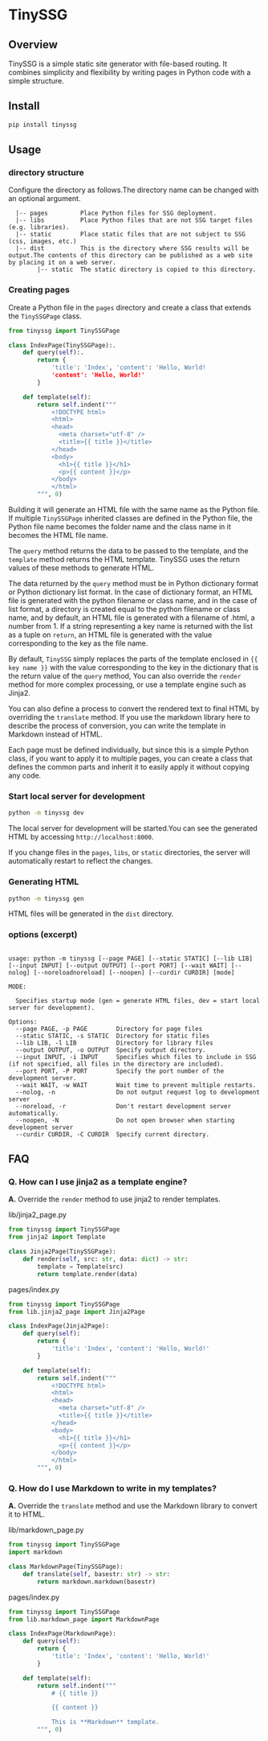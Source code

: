 # TinySSG

## Overview

TinySSG is a simple static site generator with file-based routing.
It combines simplicity and flexibility by writing pages in Python code with a simple structure.

## Install

```bash
pip install tinyssg
````

## Usage

### directory structure

Configure the directory as follows.The directory name can be changed with an optional argument.

```text
  |-- pages         Place Python files for SSG deployment.
  |-- libs          Place Python files that are not SSG target files (e.g. libraries).
  |-- static        Place static files that are not subject to SSG (css, images, etc.)
  |-- dist          This is the directory where SSG results will be output.The contents of this directory can be published as a web site by placing it on a web server.
        |-- static  The static directory is copied to this directory.
```

### Creating pages

Create a Python file in the `pages` directory and create a class that extends the `TinySSGPage` class.

```python
from tinyssg import TinySSGPage

class IndexPage(TinySSGPage):.
    def query(self):.
        return {
            'title': 'Index', 'content': 'Hello, World!
            'content': 'Hello, World!'
        }

    def template(self):
        return self.indent("""
            <!DOCTYPE html>
            <html>
            <head>
              <meta charset="utf-8" />
              <title>{{ title }}</title>
            </head>
            <body>
              <h1>{{ title }}</h1>
              <p>{{ content }}</p>
            </body>
            </html>
        """, 0)
```

Building it will generate an HTML file with the same name as the Python file.
If multiple `TinySSGPage` inherited classes are defined in the Python file, the Python file name becomes the folder name and the class name in it becomes the HTML file name.

The `query` method returns the data to be passed to the template, and the `template` method returns the HTML template.
TinySSG uses the return values of these methods to generate HTML.

The data returned by the `query` method must be in Python dictionary format or Python dictionary list format.
In the case of dictionary format, an HTML file is generated with the python filename or class name, and in the case of list format, a directory is created equal to the python filename or class name, and by default, an HTML file is generated with a filename of .html, a number from 1.
If a string representing a key name is returned with the list as a tuple on `return`, an HTML file is generated with the value corresponding to the key as the file name.

By default, `TinySSG` simply replaces the parts of the template enclosed in `{{ key name }}` with the value corresponding to the key in the dictionary that is the return value of the `query` method,
You can also override the `render` method for more complex processing, or use a template engine such as Jinja2.

You can also define a process to convert the rendered text to final HTML by overriding the `translate` method.
If you use the markdown library here to describe the process of conversion, you can write the template in Markdown instead of HTML.

Each page must be defined individually, but since this is a simple Python class, if you want to apply it to multiple pages, you can create a class that defines the common parts and inherit it to easily apply it without copying any code.

### Start local server for development

```bash
python -m tinyssg dev
```

The local server for development will be started.You can see the generated HTML by accessing ``http://localhost:8000``.

If you change files in the `pages`, `libs`, or `static` directories, the server will automatically restart to reflect the changes.

### Generating HTML

```bash
python -m tinyssg gen
```

HTML files will be generated in the `dist` directory.

### options (excerpt)

```text

usage: python -m tinyssg [--page PAGE] [--static STATIC] [--lib LIB] [--input INPUT] [--output OUTPUT] [--port PORT] [--wait WAIT] [--nolog] [--noreloadnoreload] [--noopen] [--curdir CURDIR] [mode]

MODE:

  Specifies startup mode (gen = generate HTML files, dev = start local server for development).

Options:
  --page PAGE, -p PAGE        Directory for page files
  --static STATIC, -s STATIC  Directory for static files
  --lib LIB, -l LIB           Directory for library files
  --output OUTPUT, -o OUTPUT  Specify output directory.
  --input INPUT, -i INPUT     Specifies which files to include in SSG (if not specified, all files in the directory are included).
  --port PORT, -P PORT        Specify the port number of the development server.
  --wait WAIT, -w WAIT        Wait time to prevent multiple restarts.
  --nolog, -n                 Do not output request log to development server
  --noreload, -r              Don't restart development server automatically.
  --noopen, -N                Do not open browser when starting development server
  --curdir CURDIR, -C CURDIR  Specify current directory.
```

## FAQ

### **Q.** How can I use jinja2 as a template engine?

**A.** Override the `render` method to use jinja2 to render templates.

lib/jinja2_page.py

```python
from tinyssg import TinySSGPage
from jinja2 import Template

class Jinja2Page(TinySSGPage):
    def render(self, src: str, data: dict) -> str:
        template = Template(src)
        return template.render(data)
```

pages/index.py

```python
from tinyssg import TinySSGPage
from lib.jinja2_page import Jinja2Page

class IndexPage(Jinja2Page):
    def query(self):
        return {
            'title': 'Index', 'content': 'Hello, World!'
        }

    def template(self):
        return self.indent("""
            <!DOCTYPE html>
            <html>
            <head>
              <meta charset="utf-8" />
              <title>{{ title }}</title>
            </head>
            <body>
              <h1>{{ title }}</h1>
              <p>{{ content }}</p>
            </body>
            </html>
        """, 0)
```

### **Q.** How do I use Markdown to write in my templates?

**A.** Override the `translate` method and use the Markdown library to convert it to HTML.

lib/markdown_page.py

```python
from tinyssg import TinySSGPage
import markdown

class MarkdownPage(TinySSGPage):
    def translate(self, basestr: str) -> str:
        return markdown.markdown(basestr)
```

pages/index.py

```python
from tinyssg import TinySSGPage
from lib.markdown_page import MarkdownPage

class IndexPage(MarkdownPage):
    def query(self):
        return {
            'title': 'Index', 'content': 'Hello, World!'
        }

    def template(self):
        return self.indent("""
            # {{ title }}

            {{ content }}

            This is **Markdown** template.
        """, 0)
```
